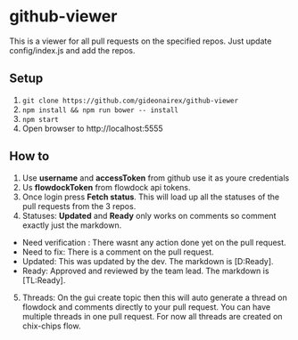 # github-viewer
This is a viewer for all pull requests on the specified repos. Just
update config/index.js and add the repos.

## Setup
1. ```git clone https://github.com/gideonairex/github-viewer```
2. ```npm install && npm run bower -- install```
3. ```npm start```
4. Open browser to http://localhost:5555

## How to
1. Use __username__ and __accessToken__ from github use it as youre credentials
2. Us __flowdockToken__ from flowdock api tokens. 
3. Once login press __Fetch status__. This will load up all the statuses of the pull requests from the 3 repos.
4. Statuses: __Updated__ and __Ready__ only works on comments so comment exactly just the markdown.
  * Need verification : There wasnt any action done yet on the pull request.
  * Need to fix: There is a comment on the pull request.
  * Updated: This was updated by the dev. The markdown is [D:Ready].
  * Ready: Approved and reviewed by the team lead. The markdown is [TL:Ready].
5. Threads: On the gui create topic then this will auto generate a thread on flowdock and comments directly to your pull request. You can have multiple threads in one pull request. For now all threads are created on chix-chips flow.
